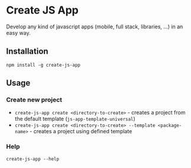 # Create JS App

Develop any kind of javascript apps (mobile, full stack, libraries, ...) in an easy way.

## Installation

`npm install -g create-js-app`

## Usage

### Create new project

* `create-js-app create <directory-to-create>` - creates a project from the default template (`js-app-template-universal`)
* `create-js-app create <directory-to-create> --template <package-name>` - creates a project using defined template

### Help

`create-js-app --help`
